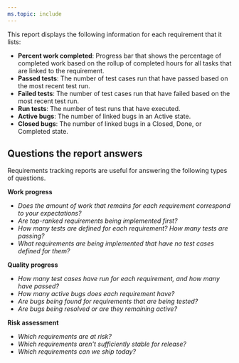 ```yaml
---
ms.topic: include
---
```


This report displays the following information for each requirement that it lists:

* **Percent work completed**: Progress bar that shows the percentage of completed work based on the rollup of completed hours for all tasks that are linked to the requirement.
* **Passed tests**: The number of test cases run that have passed based on the most recent test run.
* **Failed tests**: The number of test cases run that have failed based on the most recent test run.
* **Run tests**: The number of test runs that have executed.
* **Active bugs**: The number of linked bugs in an Active state.
* **Closed bugs**: The number of linked bugs in a Closed, Done, or Completed state.

## Questions the report answers

Requirements tracking reports are useful for answering the following types of questions.

**Work progress**

* _Does the amount of work that remains for each requirement correspond to your expectations?_
* _Are top-ranked requirements being implemented first?_
* _How many tests are defined for each requirement? How many tests are passing?_
* _What requirements are being implemented that have no test cases defined for them?_

**Quality progress**

* _How many test cases have run for each requirement, and how many have passed?_
* _How many active bugs does each requirement have?_
* _Are bugs being found for requirements that are being tested?_
* _Are bugs being resolved or are they remaining active?_

**Risk assessment**

* _Which requirements are at risk?_
* _Which requirements aren't sufficiently stable for release?_
* _Which requirements can we ship today?_
